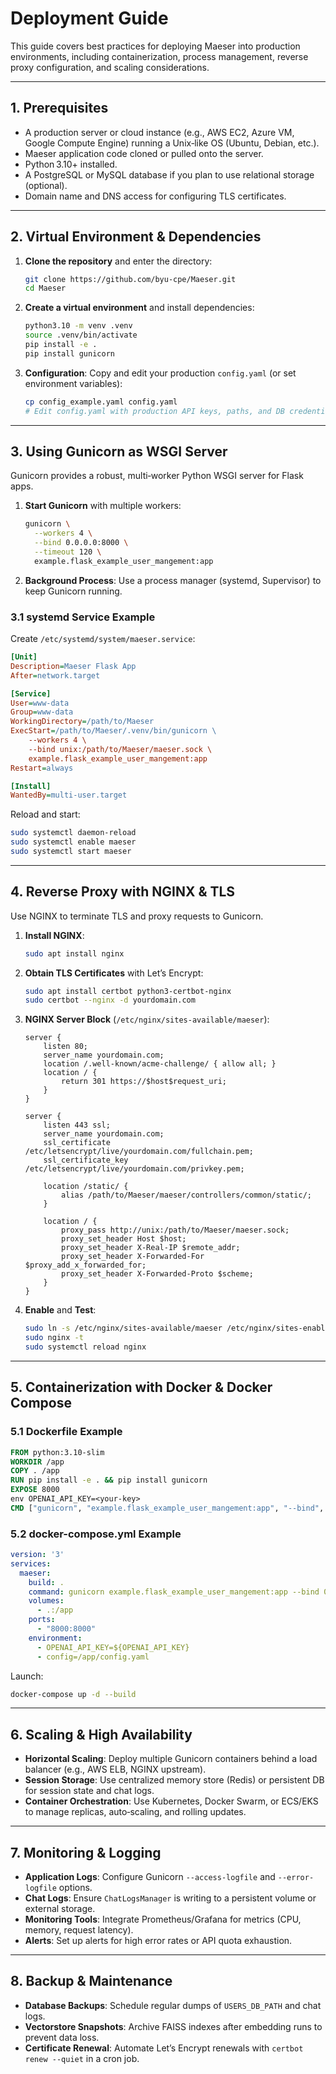 # Deployment Guide

This guide covers best practices for deploying Maeser into production environments, including containerization, process management, reverse proxy configuration, and scaling considerations.

---

## 1. Prerequisites

- A production server or cloud instance (e.g., AWS EC2, Azure VM, Google Compute Engine) running a Unix‑like OS (Ubuntu, Debian, etc.).
- Maeser application code cloned or pulled onto the server.
- Python 3.10+ installed.
- A PostgreSQL or MySQL database if you plan to use relational storage (optional).
- Domain name and DNS access for configuring TLS certificates.

---

## 2. Virtual Environment & Dependencies

1. **Clone the repository** and enter the directory:
   ```bash
   git clone https://github.com/byu-cpe/Maeser.git
   cd Maeser
   ```
2. **Create a virtual environment** and install dependencies:
   ```bash
   python3.10 -m venv .venv
   source .venv/bin/activate
   pip install -e .
   pip install gunicorn
   ```
3. **Configuration**: Copy and edit your production `config.yaml` (or set environment variables):
   ```bash
   cp config_example.yaml config.yaml
   # Edit config.yaml with production API keys, paths, and DB credentials
   ```

---

## 3. Using Gunicorn as WSGI Server

Gunicorn provides a robust, multi‑worker Python WSGI server for Flask apps.

1. **Start Gunicorn** with multiple workers:
   ```bash
   gunicorn \
     --workers 4 \
     --bind 0.0.0.0:8000 \
     --timeout 120 \
     example.flask_example_user_mangement:app
   ```
2. **Background Process**: Use a process manager (systemd, Supervisor) to keep Gunicorn running.

### 3.1 systemd Service Example

Create `/etc/systemd/system/maeser.service`:
```ini
[Unit]
Description=Maeser Flask App
After=network.target

[Service]
User=www-data
Group=www-data
WorkingDirectory=/path/to/Maeser
ExecStart=/path/to/Maeser/.venv/bin/gunicorn \
    --workers 4 \
    --bind unix:/path/to/Maeser/maeser.sock \
    example.flask_example_user_mangement:app
Restart=always

[Install]
WantedBy=multi-user.target
```

Reload and start:
```bash
sudo systemctl daemon-reload
sudo systemctl enable maeser
sudo systemctl start maeser
```

---

## 4. Reverse Proxy with NGINX & TLS

Use NGINX to terminate TLS and proxy requests to Gunicorn.

1. **Install NGINX**:
   ```bash
   sudo apt install nginx
   ```
2. **Obtain TLS Certificates** with Let’s Encrypt:
   ```bash
   sudo apt install certbot python3-certbot-nginx
   sudo certbot --nginx -d yourdomain.com
   ```
3. **NGINX Server Block** (`/etc/nginx/sites-available/maeser`):
   ```nginx
   server {
       listen 80;
       server_name yourdomain.com;
       location /.well-known/acme-challenge/ { allow all; }
       location / {
           return 301 https://$host$request_uri;
       }
   }

   server {
       listen 443 ssl;
       server_name yourdomain.com;
       ssl_certificate /etc/letsencrypt/live/yourdomain.com/fullchain.pem;
       ssl_certificate_key /etc/letsencrypt/live/yourdomain.com/privkey.pem;

       location /static/ {
           alias /path/to/Maeser/maeser/controllers/common/static/;
       }

       location / {
           proxy_pass http://unix:/path/to/Maeser/maeser.sock;
           proxy_set_header Host $host;
           proxy_set_header X-Real-IP $remote_addr;
           proxy_set_header X-Forwarded-For $proxy_add_x_forwarded_for;
           proxy_set_header X-Forwarded-Proto $scheme;
       }
   }
   ```
4. **Enable** and **Test**:
   ```bash
   sudo ln -s /etc/nginx/sites-available/maeser /etc/nginx/sites-enabled/
   sudo nginx -t
   sudo systemctl reload nginx
   ```

---

## 5. Containerization with Docker & Docker Compose

### 5.1 Dockerfile Example

```Dockerfile
FROM python:3.10-slim
WORKDIR /app
COPY . /app
RUN pip install -e . && pip install gunicorn
EXPOSE 8000
env OPENAI_API_KEY=<your-key>
CMD ["gunicorn", "example.flask_example_user_mangement:app", "--bind", "0.0.0.0:8000"]
```

### 5.2 docker-compose.yml Example

```yaml
version: '3'
services:
  maeser:
    build: .
    command: gunicorn example.flask_example_user_mangement:app --bind 0.0.0.0:8000
    volumes:
      - .:/app
    ports:
      - "8000:8000"
    environment:
      - OPENAI_API_KEY=${OPENAI_API_KEY}
      - config=/app/config.yaml
```

Launch:
```bash
docker-compose up -d --build
```

---

## 6. Scaling & High Availability

- **Horizontal Scaling**: Deploy multiple Gunicorn containers behind a load balancer (e.g., AWS ELB, NGINX upstream).  
- **Session Storage**: Use centralized memory store (Redis) or persistent DB for session state and chat logs.  
- **Container Orchestration**: Use Kubernetes, Docker Swarm, or ECS/EKS to manage replicas, auto‑scaling, and rolling updates.

---

## 7. Monitoring & Logging

- **Application Logs**: Configure Gunicorn `--access-logfile` and `--error-logfile` options.  
- **Chat Logs**: Ensure `ChatLogsManager` is writing to a persistent volume or external storage.  
- **Monitoring Tools**: Integrate Prometheus/Grafana for metrics (CPU, memory, request latency).  
- **Alerts**: Set up alerts for high error rates or API quota exhaustion.

---

## 8. Backup & Maintenance

- **Database Backups**: Schedule regular dumps of `USERS_DB_PATH` and chat logs.  
- **Vectorstore Snapshots**: Archive FAISS indexes after embedding runs to prevent data loss.  
- **Certificate Renewal**: Automate Let’s Encrypt renewals with `certbot renew --quiet` in a cron job.


